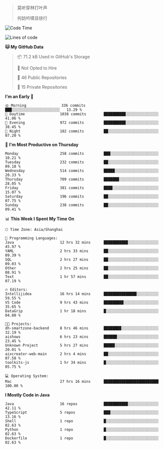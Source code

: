 > 莫听穿林打叶声
> 
> 何妨吟啸且徐行

<!-- ![Github Stats](https://github-readme-stats.vercel.app/api?username=catch6&count_private=true&show_icons=true&theme=gruvbox) -->

<!-- ![Top Langs](https://github-readme-stats.vercel.app/api/top-langs/?username=catch6&layout=compact) -->

<!--START_SECTION:waka-->
![Code Time](http://img.shields.io/badge/Code%20Time-997%20hrs%2024%20mins-blue)

![Lines of code](https://img.shields.io/badge/From%20Hello%20World%20I%27ve%20Written-9.3%20million%20lines%20of%20code-blue)

**🐱 My GitHub Data** 

> 📦 71.2 kB Used in GitHub's Storage 
 > 
> 🚫 Not Opted to Hire
 > 
> 📜 46 Public Repositories 
 > 
> 🔑 15 Private Repositories 
 > 
**I'm an Early 🐤** 

```text
🌞 Morning                336 commits         ███░░░░░░░░░░░░░░░░░░░░░░   13.29 % 
🌆 Daytime                1038 commits        ██████████░░░░░░░░░░░░░░░   41.06 % 
🌃 Evening                972 commits         ██████████░░░░░░░░░░░░░░░   38.45 % 
🌙 Night                  182 commits         ██░░░░░░░░░░░░░░░░░░░░░░░   07.20 % 
```
📅 **I'm Most Productive on Thursday** 

```text
Monday                   258 commits         ███░░░░░░░░░░░░░░░░░░░░░░   10.21 % 
Tuesday                  232 commits         ██░░░░░░░░░░░░░░░░░░░░░░░   09.18 % 
Wednesday                514 commits         █████░░░░░░░░░░░░░░░░░░░░   20.33 % 
Thursday                 709 commits         ███████░░░░░░░░░░░░░░░░░░   28.05 % 
Friday                   381 commits         ████░░░░░░░░░░░░░░░░░░░░░   15.07 % 
Saturday                 196 commits         ██░░░░░░░░░░░░░░░░░░░░░░░   07.75 % 
Sunday                   238 commits         ██░░░░░░░░░░░░░░░░░░░░░░░   09.41 % 
```


📊 **This Week I Spent My Time On** 

```text
🕑︎ Time Zone: Asia/Shanghai

💬 Programming Languages: 
Java                     12 hrs 32 mins      ███████████░░░░░░░░░░░░░░   45.97 % 
YAML                     2 hrs 33 mins       ██░░░░░░░░░░░░░░░░░░░░░░░   09.39 % 
SQL                      2 hrs 27 mins       ██░░░░░░░░░░░░░░░░░░░░░░░   09.03 % 
Other                    2 hrs 25 mins       ██░░░░░░░░░░░░░░░░░░░░░░░   08.91 % 
Text                     1 hr 57 mins        ██░░░░░░░░░░░░░░░░░░░░░░░   07.19 % 

🔥 Editors: 
Intellijidea             16 hrs 14 mins      ███████████████░░░░░░░░░░   59.55 % 
VS Code                  9 hrs 43 mins       █████████░░░░░░░░░░░░░░░░   35.65 % 
DataGrip                 1 hr 18 mins        █░░░░░░░░░░░░░░░░░░░░░░░░   04.80 % 

🐱‍💻 Projects: 
dh-smartzone-backend     8 hrs 46 mins       ████████░░░░░░░░░░░░░░░░░   32.19 % 
aishows                  6 hrs 23 mins       ██████░░░░░░░░░░░░░░░░░░░   23.45 % 
Unknown Project          5 hrs 27 mins       █████░░░░░░░░░░░░░░░░░░░░   20.01 % 
aixcreator-web-main      2 hrs 4 mins        ██░░░░░░░░░░░░░░░░░░░░░░░   07.58 % 
toolkits-js              1 hr 34 mins        █░░░░░░░░░░░░░░░░░░░░░░░░   05.75 % 

💻 Operating System: 
Mac                      27 hrs 16 mins      █████████████████████████   100.00 % 
```

**I Mostly Code in Java** 

```text
Java                     16 repos            ███████████░░░░░░░░░░░░░░   42.11 % 
TypeScript               5 repos             ███░░░░░░░░░░░░░░░░░░░░░░   13.16 % 
Shell                    1 repo              █░░░░░░░░░░░░░░░░░░░░░░░░   02.63 % 
Python                   1 repo              █░░░░░░░░░░░░░░░░░░░░░░░░   02.63 % 
Dockerfile               1 repo              █░░░░░░░░░░░░░░░░░░░░░░░░   02.63 % 
```




<!--END_SECTION:waka-->
